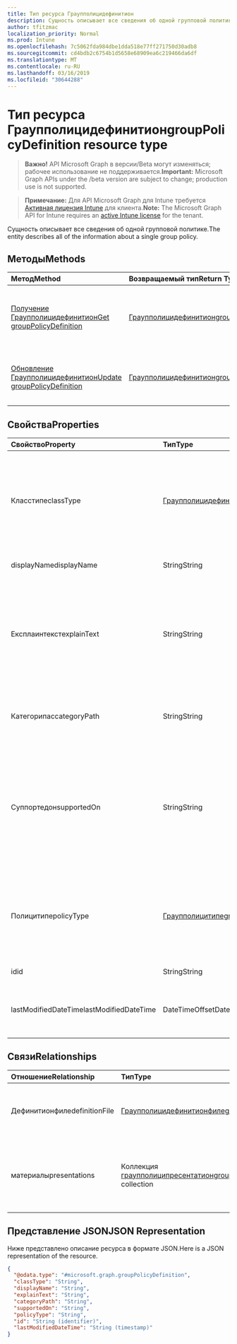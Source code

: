 ```yaml
---
title: Тип ресурса Граупполицидефинитион
description: Сущность описывает все сведения об одной групповой политике.
author: tfitzmac
localization_priority: Normal
ms.prod: Intune
ms.openlocfilehash: 7c5062fda984dbe1dda518e77ff271750d30adb8
ms.sourcegitcommit: cd4bdb2c6754b1d5658e68909ea6c219466da6df
ms.translationtype: MT
ms.contentlocale: ru-RU
ms.lasthandoff: 03/16/2019
ms.locfileid: "30644288"
---
```

# <a name="grouppolicydefinition-resource-type"></a><span data-ttu-id="c2ede-103">Тип ресурса Граупполицидефинитион</span><span class="sxs-lookup"><span data-stu-id="c2ede-103">groupPolicyDefinition resource type</span></span>

> <span data-ttu-id="c2ede-104">**Важно!** API Microsoft Graph в версии/Beta могут изменяться; рабочее использование не поддерживается.</span><span class="sxs-lookup"><span data-stu-id="c2ede-104">**Important:** Microsoft Graph APIs under the /beta version are subject to change; production use is not supported.</span></span>

> <span data-ttu-id="c2ede-105">**Примечание:** Для API Microsoft Graph для Intune требуется [Активная лицензия Intune](https://go.microsoft.com/fwlink/?linkid=839381) для клиента.</span><span class="sxs-lookup"><span data-stu-id="c2ede-105">**Note:** The Microsoft Graph API for Intune requires an [active Intune license](https://go.microsoft.com/fwlink/?linkid=839381) for the tenant.</span></span>

<span data-ttu-id="c2ede-106">Сущность описывает все сведения об одной групповой политике.</span><span class="sxs-lookup"><span data-stu-id="c2ede-106">The entity describes all of the information about a single group policy.</span></span>

## <a name="methods"></a><span data-ttu-id="c2ede-107">Методы</span><span class="sxs-lookup"><span data-stu-id="c2ede-107">Methods</span></span>
|<span data-ttu-id="c2ede-108">Метод</span><span class="sxs-lookup"><span data-stu-id="c2ede-108">Method</span></span>|<span data-ttu-id="c2ede-109">Возвращаемый тип</span><span class="sxs-lookup"><span data-stu-id="c2ede-109">Return Type</span></span>|<span data-ttu-id="c2ede-110">Описание</span><span class="sxs-lookup"><span data-stu-id="c2ede-110">Description</span></span>|
|:---|:---|:---|
|[<span data-ttu-id="c2ede-111">Получение Граупполицидефинитион</span><span class="sxs-lookup"><span data-stu-id="c2ede-111">Get groupPolicyDefinition</span></span>](../api/intune-grouppolicy-grouppolicydefinition-get.md)|[<span data-ttu-id="c2ede-112">Граупполицидефинитион</span><span class="sxs-lookup"><span data-stu-id="c2ede-112">groupPolicyDefinition</span></span>](../resources/intune-grouppolicy-grouppolicydefinition.md)|<span data-ttu-id="c2ede-113">Чтение свойств и связей объекта [граупполицидефинитион](../resources/intune-grouppolicy-grouppolicydefinition.md) .</span><span class="sxs-lookup"><span data-stu-id="c2ede-113">Read properties and relationships of the [groupPolicyDefinition](../resources/intune-grouppolicy-grouppolicydefinition.md) object.</span></span>|
|[<span data-ttu-id="c2ede-114">Обновление Граупполицидефинитион</span><span class="sxs-lookup"><span data-stu-id="c2ede-114">Update groupPolicyDefinition</span></span>](../api/intune-grouppolicy-grouppolicydefinition-update.md)|[<span data-ttu-id="c2ede-115">Граупполицидефинитион</span><span class="sxs-lookup"><span data-stu-id="c2ede-115">groupPolicyDefinition</span></span>](../resources/intune-grouppolicy-grouppolicydefinition.md)|<span data-ttu-id="c2ede-116">Обновление свойств объекта [граупполицидефинитион](../resources/intune-grouppolicy-grouppolicydefinition.md) .</span><span class="sxs-lookup"><span data-stu-id="c2ede-116">Update the properties of a [groupPolicyDefinition](../resources/intune-grouppolicy-grouppolicydefinition.md) object.</span></span>|

## <a name="properties"></a><span data-ttu-id="c2ede-117">Свойства</span><span class="sxs-lookup"><span data-stu-id="c2ede-117">Properties</span></span>
|<span data-ttu-id="c2ede-118">Свойство</span><span class="sxs-lookup"><span data-stu-id="c2ede-118">Property</span></span>|<span data-ttu-id="c2ede-119">Тип</span><span class="sxs-lookup"><span data-stu-id="c2ede-119">Type</span></span>|<span data-ttu-id="c2ede-120">Описание</span><span class="sxs-lookup"><span data-stu-id="c2ede-120">Description</span></span>|
|:---|:---|:---|
|<span data-ttu-id="c2ede-121">Класстипе</span><span class="sxs-lookup"><span data-stu-id="c2ede-121">classType</span></span>|[<span data-ttu-id="c2ede-122">Граупполицидефинитионкласстипе</span><span class="sxs-lookup"><span data-stu-id="c2ede-122">groupPolicyDefinitionClassType</span></span>](../resources/intune-grouppolicy-grouppolicydefinitionclasstype.md)|<span data-ttu-id="c2ede-123">Определяет тип групп, к которым можно применить политику.</span><span class="sxs-lookup"><span data-stu-id="c2ede-123">Identifies the type of groups the policy can be applied to.</span></span> <span data-ttu-id="c2ede-124">Возможные значения: `user`, `machine`.</span><span class="sxs-lookup"><span data-stu-id="c2ede-124">Possible values are: `user`, `machine`.</span></span>|
|<span data-ttu-id="c2ede-125">displayName</span><span class="sxs-lookup"><span data-stu-id="c2ede-125">displayName</span></span>|<span data-ttu-id="c2ede-126">String</span><span class="sxs-lookup"><span data-stu-id="c2ede-126">String</span></span>|<span data-ttu-id="c2ede-127">Имя локализованной политики.</span><span class="sxs-lookup"><span data-stu-id="c2ede-127">The localized policy name.</span></span>|
|<span data-ttu-id="c2ede-128">Експлаинтекст</span><span class="sxs-lookup"><span data-stu-id="c2ede-128">explainText</span></span>|<span data-ttu-id="c2ede-129">String</span><span class="sxs-lookup"><span data-stu-id="c2ede-129">String</span></span>|<span data-ttu-id="c2ede-130">Локализованное объяснение или текст справки, связанный с политикой.</span><span class="sxs-lookup"><span data-stu-id="c2ede-130">The localized explanation or help text associated with the policy.</span></span> <span data-ttu-id="c2ede-131">По умолчанию это значение пусто.</span><span class="sxs-lookup"><span data-stu-id="c2ede-131">The default value is empty.</span></span>|
|<span data-ttu-id="c2ede-132">Категорипас</span><span class="sxs-lookup"><span data-stu-id="c2ede-132">categoryPath</span></span>|<span data-ttu-id="c2ede-133">String</span><span class="sxs-lookup"><span data-stu-id="c2ede-133">String</span></span>|<span data-ttu-id="c2ede-134">Локализованный полный путь к категории для политики.</span><span class="sxs-lookup"><span data-stu-id="c2ede-134">The localized full category path for the policy.</span></span>|
|<span data-ttu-id="c2ede-135">Суппортедон</span><span class="sxs-lookup"><span data-stu-id="c2ede-135">supportedOn</span></span>|<span data-ttu-id="c2ede-136">String</span><span class="sxs-lookup"><span data-stu-id="c2ede-136">String</span></span>|<span data-ttu-id="c2ede-137">Локализованная строка, используемая для указания версии операционной системы или приложения, на которые влияет политика.</span><span class="sxs-lookup"><span data-stu-id="c2ede-137">Localized string used to specify what operating system or application version is affected by the policy.</span></span>|
|<span data-ttu-id="c2ede-138">Полицитипе</span><span class="sxs-lookup"><span data-stu-id="c2ede-138">policyType</span></span>|[<span data-ttu-id="c2ede-139">Граупполицитипе</span><span class="sxs-lookup"><span data-stu-id="c2ede-139">groupPolicyType</span></span>](../resources/intune-grouppolicy-grouppolicytype.md)|<span data-ttu-id="c2ede-140">Указывает тип групповой политики.</span><span class="sxs-lookup"><span data-stu-id="c2ede-140">Specifies the type of group policy.</span></span> <span data-ttu-id="c2ede-141">Возможные значения: `admxBacked`, `admxIngested`.</span><span class="sxs-lookup"><span data-stu-id="c2ede-141">Possible values are: `admxBacked`, `admxIngested`.</span></span>|
|<span data-ttu-id="c2ede-142">id</span><span class="sxs-lookup"><span data-stu-id="c2ede-142">id</span></span>|<span data-ttu-id="c2ede-143">String</span><span class="sxs-lookup"><span data-stu-id="c2ede-143">String</span></span>|<span data-ttu-id="c2ede-144">Ключ объекта.</span><span class="sxs-lookup"><span data-stu-id="c2ede-144">Key of the entity.</span></span>|
|<span data-ttu-id="c2ede-145">lastModifiedDateTime</span><span class="sxs-lookup"><span data-stu-id="c2ede-145">lastModifiedDateTime</span></span>|<span data-ttu-id="c2ede-146">DateTimeOffset</span><span class="sxs-lookup"><span data-stu-id="c2ede-146">DateTimeOffset</span></span>|<span data-ttu-id="c2ede-147">Дата и время последнего изменения объекта.</span><span class="sxs-lookup"><span data-stu-id="c2ede-147">The date and time the entity was last modified.</span></span>|

## <a name="relationships"></a><span data-ttu-id="c2ede-148">Связи</span><span class="sxs-lookup"><span data-stu-id="c2ede-148">Relationships</span></span>
|<span data-ttu-id="c2ede-149">Отношение</span><span class="sxs-lookup"><span data-stu-id="c2ede-149">Relationship</span></span>|<span data-ttu-id="c2ede-150">Тип</span><span class="sxs-lookup"><span data-stu-id="c2ede-150">Type</span></span>|<span data-ttu-id="c2ede-151">Описание</span><span class="sxs-lookup"><span data-stu-id="c2ede-151">Description</span></span>|
|:---|:---|:---|
|<span data-ttu-id="c2ede-152">Дефинитионфиле</span><span class="sxs-lookup"><span data-stu-id="c2ede-152">definitionFile</span></span>|[<span data-ttu-id="c2ede-153">Граупполицидефинитионфиле</span><span class="sxs-lookup"><span data-stu-id="c2ede-153">groupPolicyDefinitionFile</span></span>](../resources/intune-grouppolicy-grouppolicydefinitionfile.md)|<span data-ttu-id="c2ede-154">Файл групповой политики, связанный с определением.</span><span class="sxs-lookup"><span data-stu-id="c2ede-154">The group policy file associated with the definition.</span></span>|
|<span data-ttu-id="c2ede-155">материалы</span><span class="sxs-lookup"><span data-stu-id="c2ede-155">presentations</span></span>|<span data-ttu-id="c2ede-156">Коллекция [граупполиципресентатион](../resources/intune-grouppolicy-grouppolicypresentation.md)</span><span class="sxs-lookup"><span data-stu-id="c2ede-156">[groupPolicyPresentation](../resources/intune-grouppolicy-grouppolicypresentation.md) collection</span></span>|<span data-ttu-id="c2ede-157">Презентации групповой политики, связанные с определением.</span><span class="sxs-lookup"><span data-stu-id="c2ede-157">The group policy presentations associated with the definition.</span></span>|

## <a name="json-representation"></a><span data-ttu-id="c2ede-158">Представление JSON</span><span class="sxs-lookup"><span data-stu-id="c2ede-158">JSON Representation</span></span>
<span data-ttu-id="c2ede-159">Ниже представлено описание ресурса в формате JSON.</span><span class="sxs-lookup"><span data-stu-id="c2ede-159">Here is a JSON representation of the resource.</span></span>
<!-- {
  "blockType": "resource",
  "keyProperty": "id",
  "@odata.type": "microsoft.graph.groupPolicyDefinition"
}
-->
``` json
{
  "@odata.type": "#microsoft.graph.groupPolicyDefinition",
  "classType": "String",
  "displayName": "String",
  "explainText": "String",
  "categoryPath": "String",
  "supportedOn": "String",
  "policyType": "String",
  "id": "String (identifier)",
  "lastModifiedDateTime": "String (timestamp)"
}
```




